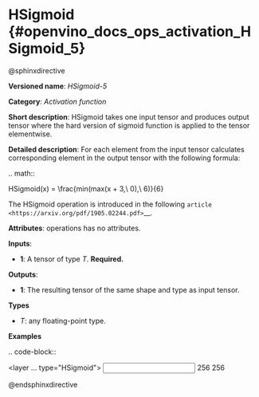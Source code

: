 # HSigmoid {#openvino_docs_ops_activation_HSigmoid_5}

@sphinxdirective

**Versioned name**: *HSigmoid-5*

**Category**: *Activation function*

**Short description**: HSigmoid takes one input tensor and produces output tensor where the hard version of sigmoid function is applied to the tensor elementwise.

**Detailed description**: For each element from the input tensor calculates corresponding
element in the output tensor with the following formula:

.. math::

   HSigmoid(x) = \frac{min(max(x + 3,\ 0),\ 6)}{6}


The HSigmoid operation is introduced in the following `article <https://arxiv.org/pdf/1905.02244.pdf>`__.

**Attributes**: operations has no attributes.

**Inputs**:

* **1**: A tensor of type *T*. **Required.**

**Outputs**:

* **1**: The resulting tensor of the same shape and type as input tensor.

**Types**

* *T*: any floating-point type.

**Examples**

.. code-block::

   <layer ... type="HSigmoid">
       <input>
           <port id="0">
               <dim>256</dim>
           </port>
       </input>
       <output>
           <port id="1">
               <dim>256</dim>
           </port>
       </output>
   </layer>

@endsphinxdirective

